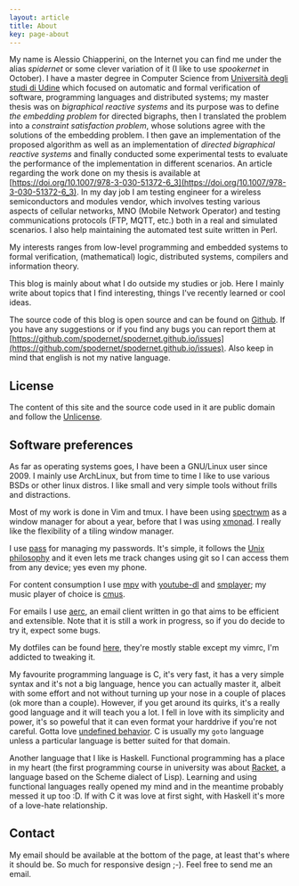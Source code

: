 ```yaml
---
layout: article
title: About
key: page-about
---
```


My name is Alessio Chiapperini, on the Internet you can find me under the alias *spidernet* or some clever variation of 
it (I like to use *spookernet* in October).
I have a master degree in Computer Science from [Università degli studi di Udine](https://www.uniud.it/en) which
focused on automatic and formal verification of software, programming languages and distributed systems; my master
thesis was on *bigraphical reactive systems* and its purpose was to define *the embedding problem* for directed
bigraphs, then I translated the problem into a *constraint satisfaction problem*, whose solutions agree with the
solutions of the embedding problem. I then gave an implementation of the proposed algorithm as well as an
implementation of *directed bigraphical reactive systems* and finally conducted some experimental tests to evaluate the
performance of the implementation in different scenarios. An article regarding the work done on my thesis is available
at [https://doi.org/10.1007/978-3-030-51372-6_3](https://doi.org/10.1007/978-3-030-51372-6_3).
In my day job I am testing engineer for a wireless semiconductors and modules vendor, which involves testing various
aspects of cellular networks, MNO (Mobile Network Operator) and testing communications protocols (FTP, MQTT, etc.) both
in a real and simulated scenarios. I also help maintaining the automated test suite written in Perl.

My interests ranges from low-level programming and embedded systems to formal verification, (mathematical) logic,
distributed systems, compilers and information theory.

This blog is mainly about what I do outside my studies or job. Here I mainly write about topics that I find interesting,
things I've recently learned or cool ideas.

The source code of this blog is open source and can be found on [Github](https://github.com/spodernet/spodernet.github.io).
If you have any suggestions or if you find any bugs you can report them at 
[https://github.com/spodernet/spodernet.github.io/issues](https://github.com/spodernet/spodernet.github.io/issues).
Also keep in mind that english is not my native language.

## License
The content of this site and the source code used in it are public domain and follow the
[Unlicense](https://unlicense.org/).

## Software preferences
As far as operating systems goes, I have been a GNU/Linux user since 2009. I mainly use ArchLinux, but from time to
time I like to use various BSDs or other linux distros. I like small and very simple tools without frills and
distractions.

Most of my work is done in Vim and tmux. I have been using [spectrwm](https://github.com/conformal/spectrwm) as a window
manager for about a year, before that I was using [xmonad](https://github.com/xmonad/xmonad). I really like the
flexibility of a tiling window manager.

I use [pass](https://www.passwordstore.org/) for managing my passwords. It's simple, it follows the [Unix
philosophy](http://en.wikipedia.org/wiki/Unix_philosophy) and it even lets me track changes using git so I can access
them from any device; yes even my phone.

For content consumption I use [mpv](https://mpv.io/) with [youtube-dl](https://ytdl-org.github.io/youtube-dl/) and 
[smplayer](https://www.smplayer.info/); my music player of choice is [cmus](https://cmus.github.io/).

For emails I use [aerc](https://aerc-mail.org/), an email client written in go that aims to be efficient and
extensible. Note that it is still a work in progress, so if you do decide to try it, expect some bugs.

My dotfiles can be found [here](https://git.sr.ht/~spidernet/dotfiles), they're mostly stable except my vimrc, I'm
addicted to tweaking it.

My favourite programming language is C, it's very fast, it has a very simple syntax and it's not a big language, hence
you can actually master it, albeit with some effort and not without turning up your nose in a couple of places (ok more
than a couple). However, if you get around its quirks, it's a really good language and it will teach you a lot. I fell
in love with its  simplicity and power, it's so poweful that  it can even format your harddrive if you're not careful. 
Gotta love [undefined behavior](https://raphlinus.github.io/programming/rust/2018/08/17/undefined-behavior.html). C is 
usually my `goto` language unless a particular language is better suited for that domain. 

Another language that I like is Haskell. Functional programming has a place in my heart (the first programming course in 
university was about [Racket](https://racket-lang.org/), a language based on the Scheme dialect of Lisp). Learning and 
using functional languages really opened my mind and in the meantime probably messed it up too :D. If with C it was love
at first sight, with Haskell it's more of a love-hate relationship.

## Contact
My email should be available at the bottom of the page, at least that's where it should be. So much for responsive
design ;-). Feel free to send me an email.

